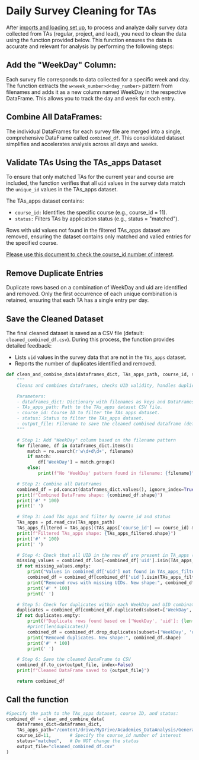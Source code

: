 # Daily Survey Cleaning for TAs

After [imports and loading set up](), to process and analyze daily survey data collected from TAs (regular, project, and lead), you need to clean the data using the function provided below. 
This function ensures the data is accurate and relevant for analysis by performing the following steps:

## Add the "WeekDay" Column:
Each survey file corresponds to data collected for a specific week and day. The function extracts the `w<week_number>d<day_number>` pattern from filenames and adds it as a new column named WeekDay in the respective DataFrame. This allows you to track the day and week for each entry.

## Combine All DataFrames:
The individual DataFrames for each survey file are merged into a single, comprehensive DataFrame called `combined_df`. This consolidated dataset simplifies and accelerates analysis across all days and weeks.

## Validate TAs Using the TAs_apps Dataset
To ensure that only matched TAs for the current year and course are included, the function verifies that all `uid` values in the survey data match the `unique_id` values in the TAs_apps dataset.

The TAs_apps dataset contains:

- `course_id:` Identifies the specific course (e.g., course_id = 11).
- `status:` Filters TAs by application status (e.g., status = "matched").

Rows with uid values not found in the filtered TAs_apps dataset are removed, ensuring the dataset contains only matched and valied entries for the specified course.

[Please use this document to check the course_id number of interest](https://docs.google.com/document/d/1OUPMUGDOYEmp7Znp4ZrBJSi_-vHU0yBH/edit#heading=h.gjdgxs).

## Remove Duplicate Entries
Duplicate rows based on a combination of WeekDay and uid are identified and removed. Only the first occurrence of each unique combination is retained, ensuring that each TA has a single entry per day.

## Save the Cleaned Dataset 
The final cleaned dataset is saved as a CSV file (default: `cleaned_combined_df.csv`).
During this process, the function provides detailed feedback:

- Lists `uid` values in the survey data that are not in the `TAs_apps` dataset.
- Reports the number of duplicates identified and removed.


```python
def clean_and_combine_data(dataframes_dict, TAs_apps_path, course_id, status, output_file='combined_df.csv'):
    """
    Cleans and combines dataframes, checks UID validity, handles duplicates, and saves the final combined dataframe.

    Parameters:
    - dataframes_dict: Dictionary with filenames as keys and DataFrames as values.
    - TAs_apps_path: Path to the TAs_apps dataset CSV file.
    - course_id: Course ID to filter the TAs_apps dataset.
    - status: Status to filter the TAs_apps dataset.
    - output_file: Filename to save the cleaned combined dataframe (default: 'combined_df.csv').
    """

    # Step 1: Add "WeekDay" column based on the filename pattern
    for filename, df in dataframes_dict.items():
        match = re.search(r'w\d+d\d+', filename)
        if match:
            df['WeekDay'] = match.group()
        else:
            print(f"No 'WeekDay' pattern found in filename: {filename}")

    # Step 2: Combine all DataFrames
    combined_df = pd.concat(dataframes_dict.values(), ignore_index=True)
    print(f"Combined DataFrame shape: {combined_df.shape}")
    print('#' * 100)
    print(' ')

    # Step 3: Load TAs_apps and filter by course_id and status
    TAs_apps = pd.read_csv(TAs_apps_path)
    TAs_apps_filtered = TAs_apps[(TAs_apps['course_id'] == course_id) & (TAs_apps['status'] == status)]
    print(f"Filtered TAs_apps shape: {TAs_apps_filtered.shape}")
    print('#' * 100)
    print(' ')

    # Step 4: Check that all UID in the new df are present in TA_apps (for the specific course and status that will be specified)
    missing_values = combined_df.loc[~combined_df['uid'].isin(TAs_apps_filtered['unique_id']), 'uid']
    if not missing_values.empty:
        print("Values in combined_df['uid'] not found in TAs_apps_filtered['unique_id']:", missing_values.tolist())
        combined_df = combined_df[combined_df['uid'].isin(TAs_apps_filtered['unique_id'])]
        print("Removed rows with missing UIDs. New shape:", combined_df.shape)
        print('#' * 100)
        print(' ')

    # Step 5: Check for duplicates within each WeekDay and UID combination
    duplicates = combined_df[combined_df.duplicated(subset=['WeekDay', 'uid'], keep=False)]
    if not duplicates.empty:
        print(f"Duplicate rows found based on ['WeekDay', 'uid']: {len(duplicates)}")
        #print(len(duplicates))
        combined_df = combined_df.drop_duplicates(subset=['WeekDay', 'uid'], keep='first')
        print("Removed duplicates. New shape:", combined_df.shape)
        print('#' * 100)
        print(' ')

    # Step 6: Save the cleaned DataFrame to CSV
    combined_df.to_csv(output_file, index=False)
    print(f"Cleaned DataFrame saved to {output_file}")

    return combined_df
```

## Call the function

```python
#Specify the path to the TAs_apps dataset, course ID, and status:
combined_df = clean_and_combine_data(
    dataframes_dict=dataframes_dict,
    TAs_apps_path="/content/drive/MyDrive/Academies_DataAnalysis/General/TAs_ReceivedApp_from2021.csv", # to be updated in 2025
    course_id=11,       # Specify the course_id number of interest
    status="matched",   # Do NOT change the status
    output_file="cleaned_combined_df.csv" 
)
```